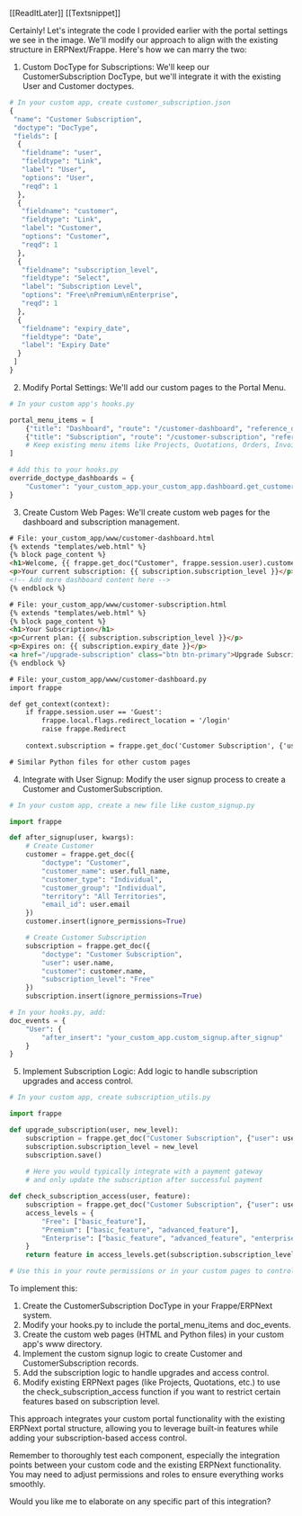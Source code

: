 [[ReadItLater]] [[Textsnippet]]

Certainly! Let's integrate the code I provided earlier with the portal settings we see in the image. We'll modify our approach to align with the existing structure in ERPNext/Frappe. Here's how we can marry the two:

1. Custom DocType for Subscriptions:
We'll keep our CustomerSubscription DocType, but we'll integrate it with the existing User and Customer doctypes.

```python
# In your custom app, create customer_subscription.json
{
 "name": "Customer Subscription",
 "doctype": "DocType",
 "fields": [
  {
   "fieldname": "user",
   "fieldtype": "Link",
   "label": "User",
   "options": "User",
   "reqd": 1
  },
  {
   "fieldname": "customer",
   "fieldtype": "Link",
   "label": "Customer",
   "options": "Customer",
   "reqd": 1
  },
  {
   "fieldname": "subscription_level",
   "fieldtype": "Select",
   "label": "Subscription Level",
   "options": "Free\nPremium\nEnterprise",
   "reqd": 1
  },
  {
   "fieldname": "expiry_date",
   "fieldtype": "Date",
   "label": "Expiry Date"
  }
 ]
}

```

2. Modify Portal Settings:
We'll add our custom pages to the Portal Menu.

```python
# In your custom app's hooks.py

portal_menu_items = [
    {"title": "Dashboard", "route": "/customer-dashboard", "reference_doctype": "Customer Subscription", "role": "Customer"},
    {"title": "Subscription", "route": "/customer-subscription", "reference_doctype": "Customer Subscription", "role": "Customer"},
    # Keep existing menu items like Projects, Quotations, Orders, Invoices
]

# Add this to your hooks.py
override_doctype_dashboards = {
    "Customer": "your_custom_app.your_custom_app.dashboard.get_customer_dashboard"
}

```

3. Create Custom Web Pages:
We'll create custom web pages for the dashboard and subscription management.

```html
# File: your_custom_app/www/customer-dashboard.html
{% extends "templates/web.html" %}
{% block page_content %}
<h1>Welcome, {{ frappe.get_doc("Customer", frappe.session.user).customer_name }}</h1>
<p>Your current subscription: {{ subscription.subscription_level }}</p>
<!-- Add more dashboard content here -->
{% endblock %}

# File: your_custom_app/www/customer-subscription.html
{% extends "templates/web.html" %}
{% block page_content %}
<h1>Your Subscription</h1>
<p>Current plan: {{ subscription.subscription_level }}</p>
<p>Expires on: {{ subscription.expiry_date }}</p>
<a href="/upgrade-subscription" class="btn btn-primary">Upgrade Subscription</a>
{% endblock %}

# File: your_custom_app/www/customer-dashboard.py
import frappe

def get_context(context):
    if frappe.session.user == 'Guest':
        frappe.local.flags.redirect_location = '/login'
        raise frappe.Redirect
    
    context.subscription = frappe.get_doc('Customer Subscription', {'user': frappe.session.user})

# Similar Python files for other custom pages

```

4. Integrate with User Signup:
Modify the user signup process to create a Customer and CustomerSubscription.

```python
# In your custom app, create a new file like custom_signup.py

import frappe

def after_signup(user, kwargs):
    # Create Customer
    customer = frappe.get_doc({
        "doctype": "Customer",
        "customer_name": user.full_name,
        "customer_type": "Individual",
        "customer_group": "Individual",
        "territory": "All Territories",
        "email_id": user.email
    })
    customer.insert(ignore_permissions=True)

    # Create Customer Subscription
    subscription = frappe.get_doc({
        "doctype": "Customer Subscription",
        "user": user.name,
        "customer": customer.name,
        "subscription_level": "Free"
    })
    subscription.insert(ignore_permissions=True)

# In your hooks.py, add:
doc_events = {
    "User": {
        "after_insert": "your_custom_app.custom_signup.after_signup"
    }
}

```

5. Implement Subscription Logic:
Add logic to handle subscription upgrades and access control.

```python
# In your custom app, create subscription_utils.py

import frappe

def upgrade_subscription(user, new_level):
    subscription = frappe.get_doc("Customer Subscription", {"user": user})
    subscription.subscription_level = new_level
    subscription.save()
    
    # Here you would typically integrate with a payment gateway
    # and only update the subscription after successful payment

def check_subscription_access(user, feature):
    subscription = frappe.get_doc("Customer Subscription", {"user": user})
    access_levels = {
        "Free": ["basic_feature"],
        "Premium": ["basic_feature", "advanced_feature"],
        "Enterprise": ["basic_feature", "advanced_feature", "enterprise_feature"]
    }
    return feature in access_levels.get(subscription.subscription_level, [])

# Use this in your route permissions or in your custom pages to control access

```

To implement this:

1. Create the CustomerSubscription DocType in your Frappe/ERPNext system.
2. Modify your hooks.py to include the portal_menu_items and doc_events.
3. Create the custom web pages (HTML and Python files) in your custom app's www directory.
4. Implement the custom signup logic to create Customer and CustomerSubscription records.
5. Add the subscription logic to handle upgrades and access control.
6. Modify existing ERPNext pages (like Projects, Quotations, etc.) to use the check_subscription_access function if you want to restrict certain features based on subscription level.

This approach integrates your custom portal functionality with the existing ERPNext portal structure, allowing you to leverage built-in features while adding your subscription-based access control.

Remember to thoroughly test each component, especially the integration points between your custom code and the existing ERPNext functionality. You may need to adjust permissions and roles to ensure everything works smoothly.

Would you like me to elaborate on any specific part of this integration?